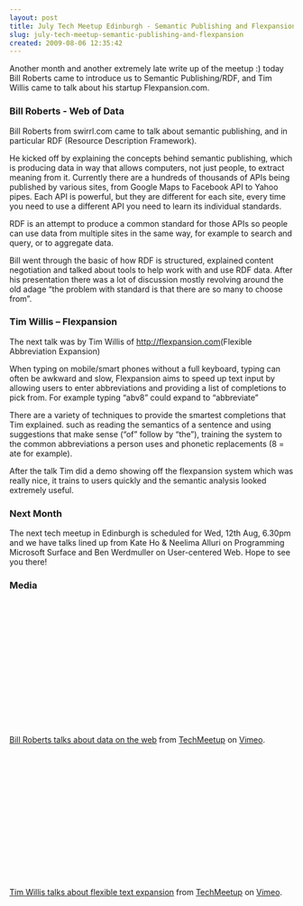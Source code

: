 ```yaml
---
layout: post
title: July Tech Meetup Edinburgh - Semantic Publishing and Flexpansion
slug: july-tech-meetup-semantic-publishing-and-flexpansion
created: 2009-08-06 12:35:42
---
```


Another month and another extremely late write up of the meetup :) today Bill Roberts came to introduce us to Semantic Publishing/RDF, and Tim Willis came to talk about his startup Flexpansion.com.

<h3>Bill Roberts - Web of Data</h3>

Bill Roberts from swirrl.com came to talk about semantic publishing, and in particular RDF (Resource Description Framework).

He kicked off by explaining the concepts behind semantic publishing, which is producing data in way that allows computers, not just people, to extract meaning from it. Currently there are a hundreds of thousands of APIs being published by various sites, from Google Maps to Facebook API to Yahoo pipes. Each API is powerful, but they are different for each site, every time you need to use a different API you need to learn its individual standards.

RDF is an attempt to produce a common standard for those APIs so people can use data from multiple sites in the same way, for example to search and query, or to aggregate data.

Bill went through the basic of how RDF is structured, explained  content negotiation and talked about tools to help work with and use RDF data. After his presentation there was a lot of discussion mostly revolving around the old adage “the problem with standard is that there are so many to choose from”.

<h3>Tim Willis – Flexpansion</h3>

The next talk was by Tim Willis of <a href="http://flexpansion.com/">http://flexpansion.com</a>(Flexible Abbreviation Expansion)

When typing on mobile/smart phones without a full keyboard, typing can often be awkward and slow, Flexpansion aims to speed up text input by allowing users to enter abbreviations and providing a list of completions to pick from. For example typing “abv8” could expand to “abbreviate”

There are a variety of techniques to provide the smartest completions that Tim explained. such as reading the semantics of a sentence and using suggestions that make sense (“of” follow by “the”), training the system to the common abbreviations a person uses and phonetic replacements (8 = ate for example).

After the talk Tim did a demo showing off the flexpansion system which was really nice, it trains to users quickly and the semantic analysis looked extremely useful.

<h3>Next Month</h3>

The next tech meetup in Edinburgh is scheduled for Wed, 12th Aug, 6.30pm and we have talks lined up from Kate Ho & Neelima Alluri on Programming Microsoft Surface and Ben Werdmuller on User-centered Web. Hope to see you there!

<h3>Media</h3>

<object width="400" height="225"><param name="allowfullscreen" value="true" /><param name="allowscriptaccess" value="always" /><param name="movie" value="http://vimeo.com/moogaloop.swf?clip_id=5595815&server=vimeo.com&show_title=1&show_byline=1&show_portrait=0&color=&fullscreen=1" /><embed src="http://vimeo.com/moogaloop.swf?clip_id=5595815&server=vimeo.com&show_title=1&show_byline=1&show_portrait=0&color=&fullscreen=1" type="application/x-shockwave-flash" allowfullscreen="true" allowscriptaccess="always" width="400" height="225"></embed></object><p><a href="http://vimeo.com/5595815">Bill Roberts talks about data on the web</a> from <a href="http://vimeo.com/techmeetup">TechMeetup</a> on <a href="http://vimeo.com">Vimeo</a>.</p>

<object width="400" height="225"><param name="allowfullscreen" value="true" /><param name="allowscriptaccess" value="always" /><param name="movie" value="http://vimeo.com/moogaloop.swf?clip_id=5593023&server=vimeo.com&show_title=1&show_byline=1&show_portrait=0&color=&fullscreen=1" /><embed src="http://vimeo.com/moogaloop.swf?clip_id=5593023&server=vimeo.com&show_title=1&show_byline=1&show_portrait=0&color=&fullscreen=1" type="application/x-shockwave-flash" allowfullscreen="true" allowscriptaccess="always" width="400" height="225"></embed></object><p><a href="http://vimeo.com/5593023">Tim Willis talks about flexible text expansion</a> from <a href="http://vimeo.com/techmeetup">TechMeetup</a> on <a href="http://vimeo.com">Vimeo</a>.</p>
